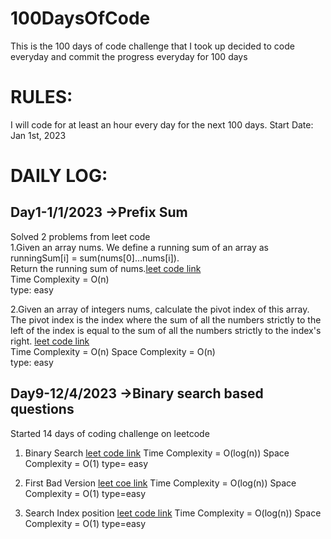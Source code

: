 # 100DaysOfCode
This is the 100 days of code challenge that I took up decided to code everyday  and commit the progress everyday for 100 days 
# RULES:
I will code for at least an hour every day for the next 100 days.
Start Date:  
Jan 1st, 2023
# DAILY LOG:
## Day1-1/1/2023 ->Prefix Sum  
Solved 2 problems from leet code  
1.Given an array nums. We define a running sum of an array as runningSum[i] = sum(nums[0]…nums[i]).  
  Return the running sum of nums.[leet code link](https://leetcode.com/problems/running-sum-of-1d-array/)  
  Time Complexity = O(n)  
  type: easy

2.Given an array of integers nums, calculate the pivot index of this array.  
The pivot index is the index where the sum of all the numbers strictly to the left of the index is equal to the sum of all the numbers strictly to the index's right.
[leet code link](https://leetcode.com/problems/find-pivot-index/)  
  Time Complexity = O(n)
  Space Complexity = O(n)  
  type: easy

## Day9-12/4/2023 ->Binary search based questions
Started 14 days of coding challenge on leetcode
1. Binary Search 
   [leet code link](https://leetcode.com/problems/binary-search/description/?envType=study-plan&id=algorithm-i)
   Time Complexity = O(log(n))
   Space Complexity = O(1)
   type= easy
  
2. First Bad Version
   [leet coe link](https://leetcode.com/problems/first-bad-version/?envType=study-plan&id=algorithm-i)
   Time Complexity = O(log(n))
   Space Complexity = O(1)
   type=easy
   
3. Search Index position
   [leet code link](https://leetcode.com/problems/search-insert-position/description/?envType=study-plan&id=algorithm-i)
   Time Complexity = O(log(n))
   Space Complexity = O(1)
   type=easy
  

